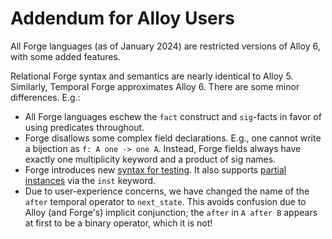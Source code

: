 # Addendum for Alloy Users

All Forge languages (as of January 2024) are restricted versions of Alloy 6, with some added features. 

Relational Forge syntax and semantics are nearly identical to Alloy 5. Similarly, Temporal Forge approximates Alloy 6. There are some minor differences. E.g.:
- All Forge languages eschew the `fact` construct and `sig`-facts in favor of using predicates throughout.
- Forge disallows some complex field declarations. E.g., one cannot write a bijection as `f: A one -> one A`. Instead, Forge fields always have exactly one multiplicity keyword and a product of sig names.
- Forge introduces new [syntax for testing](../testing-chapter/testing.md). It also supports [partial instances](../running-models/concrete-instance-bounds.md) via the `inst` keyword.
- Due to user-experience concerns, we have changed the name of the `after` temporal operator to `next_state`. This avoids confusion due to Alloy (and Forge's) implicit conjunction; the `after` in `A after B` appears at first to be a binary operator, which it is not!
